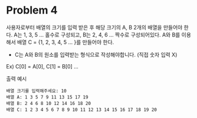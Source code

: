# Problem 4

사용자로부터 배열의 크기를 입력 받은 후 해당 크기의 A, B 2개의 배열을 만들어야 한다. A는 1, 3, 5 … 홀수로 구성되고, B는 2, 4, 6 … 짝수로 구성되어있다. A와 B를 이용해서 배열 C = {1, 2, 3, 4, 5 … }를 만들어야 한다.

- C는 A와 B의 원소를 입력받는 형식으로 작성해야합니다. (직접 숫자 입력 X)

Ex) C[0] = A[0], C[1] = B[0] …

출력 예시

```
배열 크기를 입력해주세요: 10
배열 A: 1 3 5 7 9 11 13 15 17 19
배열 B: 2 4 6 8 10 12 14 16 18 20
배열 C: 1 2 3 4 5 6 7 8 9 10 11 12 13 14 15 16 17 18 19 20
```
